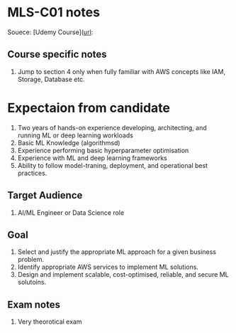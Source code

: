 # MLS-C01 notes
Souece: [Udemy Course]([url](https://www.udemy.com/course/aws-certified-machine-learning-specialty-mls): 

## Course specific notes
1. Jump to section 4 only when fully familiar with AWS concepts like IAM, Storage, Database etc.

# Expectaion from candidate 
1. Two years of hands-on experience developing, architecting, and running ML or deep learning workloads
2. Basic ML Knowledge (algorithmsd)
3. Experience performing basic hyperparameter optimisation
4. Experience with ML and deep learning frameworks
5. Ability to follow model-traning, deployment, and operational best practices.

## Target Audience
1. AI/ML Engineer or Data Science role

## Goal
1. Select and justify the appropriate ML approach for a given business problem.
2. Identify appropriate AWS services to implement ML solutions.
3. Design and implement scalable, cost-optimised, reliable, and secure ML solutoins.

## Exam notes
1. Very theorotical exam
